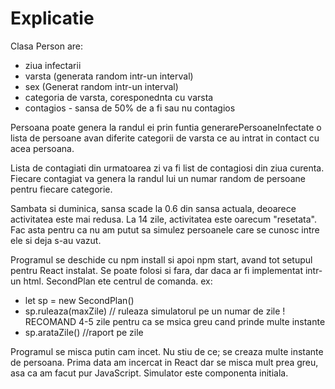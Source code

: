 # Explicatie

Clasa Person are:
* ziua infectarii
* varsta (generata random intr-un interval)
* sex (Generat random intr-un interval)
* categoria de varsta, coresponednta cu varsta
* contagios - sansa de 50% de a fi sau nu contagios

Persoana poate genera la randul ei prin funtia generarePersoaneInfectate o lista de persoane avan diferite categorii de varsta ce au intrat in contact cu acea persoana. 

Lista de contagiati din urmatoarea zi va fi list de contagiosi din ziua curenta. Fiecare contagiat va genera la randul lui un numar random de persoane pentru fiecare categorie.

Sambata si duminica, sansa scade la 0.6 din sansa actuala, deoarece activitatea este mai redusa. La 14 zile, activitatea este oarecum "resetata". Fac asta pentru ca nu am putut sa simulez persoanele care se cunosc intre ele si deja s-au vazut.

Programul se deschide cu npm install si apoi npm start, avand tot setupul pentru React instalat. 
Se poate folosi si fara, dar daca ar fi implementat intr-un html. SecondPlan ete centrul de comanda. 
ex: 
* let sp = new SecondPlan()
* sp.ruleaza(maxZile) // ruleaza simulatorul pe un numar de zile ! RECOMAND 4-5 zile pentru ca se msica greu cand prinde multe instante
* sp.arataZile() //raport pe zile

Programul se misca putin cam incet. Nu stiu de ce; se creaza multe instante de persoana. Prima data am incercat in React dar se misca mult prea greu, asa ca am facut pur JavaScript. Simulator este componenta initiala.
